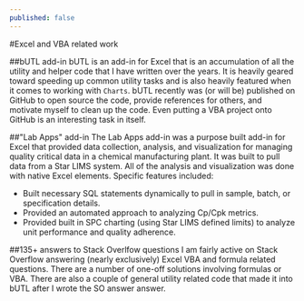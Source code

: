```yaml
---
published: false
---
```


#Excel and VBA related work

##bUTL add-in
bUTL is an add-in for Excel that is an accumulation of all the utility and helper code that I have written over the years.  It is heavily geared toward speeding up common utility tasks and is also heavily featured when it comes to working with `Charts`.
bUTL recently was (or will be) published on GitHub to open source the code, provide references for others, and motivate myself to clean up the code.  Even putting a VBA project onto GitHub is an interesting task in itself.

##"Lab Apps" add-in
The Lab Apps add-in was a purpose built add-in for Excel that provided data collection, analysis, and visualization for managing quality critical data in a chemical manufacturing plant.  It was built to pull data from a Star LIMS system.  All of the analysis and visualization was done with native Excel elements.  Specific features included:
 - Built necessary SQL statements dynamically to pull in sample, batch, or specification details.
 - Provided an automated approach to analyzing Cp/Cpk metrics.
 - Provided built in SPC charting (using Star LIMS defined limits) to analyze unit performance and quality adherence.
 
##135+ answers to Stack Overlfow questions
I am fairly active on Stack Overflow answering (nearly exclusively) Excel VBA and formula related questions.  There are a number of one-off solutions involving formulas or VBA.  There are also a couple of general utility related code that made it into bUTL after I wrote the SO answer answer.